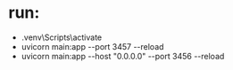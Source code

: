 
# run:
- .venv\Scripts\activate
- uvicorn main:app --port 3457 --reload
- uvicorn main:app --host "0.0.0.0" --port 3456 --reload